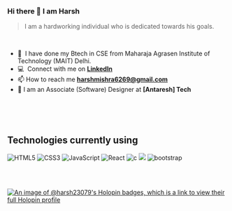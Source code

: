  
### Hi there 👋 I am Harsh

> I am a hardworking individual who is dedicated towards his goals.
<br />

- 🌱 &nbsp;I have done my Btech in CSE from Maharaja Agrasen Institute of Technology (MAIT) Delhi.
- :computer: &nbsp;Connect with me on **[LinkedIn]**
- 📫 How to reach me **harshmishra6269@gmail.com**
- 📝 I am an Associate (Software) Designer at **[Antaresh] Tech**


<br><br><br>

## Technologies currently using

<div>
  <img  alt="HTML5" src="https://img.shields.io/badge/html5-%23E34F26.svg?style=for-the-badge&logo=html5&logoColor=white"/>
  <img  alt="CSS3" src="https://img.shields.io/badge/css3-%231572B6.svg?style=for-the-badge&logo=css3&logoColor=white"/>
  <img  alt="JavaScript" src="https://img.shields.io/badge/javascript-%23323330.svg?style=for-the-badge&logo=javascript&logoColor=%23F7DF1E"/>
  <img  alt="React" src="https://img.shields.io/badge/react-%2320232a.svg?style=for-the-badge&logo=react&logoColor=%2361DAFB"/>
  <img  alt="c" src ="https://img.shields.io/badge/C-00599C?style=for-the-badge&logo=c&logoColor=white"/>
 <img src="https://img.shields.io/badge/C%2B%2B-00599C?style=for-the-badge&logo=c%2B%2B&logoColor=white" />
 
 
  <img  alt="bootstrap" src ="https://img.shields.io/badge/Bootstrap-563D7C?style=for-the-badge&logo=bootstrap&logoColor=white"/>

 
</div>

 
<br><br>

[linkedin]: https://www.linkedin.com/in/harsh-51629b149/
[Antares]: https://antares-tech.com/
[![An image of @harsh23079's Holopin badges, which is a link to view their full Holopin profile](https://holopin.me/harsh23079)](https://holopin.io/@harsh23079)
